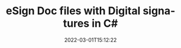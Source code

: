---
############################# Static ############################
layout: "auto-gen-signature"
date: 2022-03-01T15:12:22
draft: false
operation: Sign
signaturetype: Digital
fileformat: Doc
productName: .NET
lang: en
productCode: net
otherformats: pdf doc docx docm dot dotx odt ott xls xlsx xlsm xlsb ods ots xltx xltm pptx pptm
breadcrumb: Put Digital signature on Doc for C#

############################# Head ############################
head_title: "Adding Digital electronic signatures to Doc file with C#"
head_description: "Put Digital Signature on Doc file for .NET using a few lines of code. Use the GroupDocs Document Signature API to sign dozens of file formats."

############################# Header ############################
title: "eSign Doc files with Digital signatures in C#"
description: "How to add Digital signature with a few lines of .NET code"
bg_image: "https://cms.admin.containerize.com/templates/aspose/App_Themes/V3/images/bg/header1.png"
bg_overlay: false
button:
    enable: true

############################# SubMenu ############################
submenu:
    enable: true

    left:
        img_alt: "GroupDocs.Signature for .NET"
        image: "https://cms.admin.containerize.com/templates/groupdocs/images/product-logos/90x90-noborder/groupdocs-signature-net.png"
        product: "GroupDocs.Signature"
        platform: ".NET"



############################# About ############################
about:
    enable: true
    title: "About GroupDocs.Signature for .NET API"
    content: |
        [GroupDocs.Signature for .NET](https://products.groupdocs.com/signature/net/) is a popular API for digital documents e-signing. Signatures like texts, images, digital certificates, barcodes, QR-codes, stamps or metadata are available. Signatures might be placed on PDFs, MS Word documents, MS Excel workbooks, MS PowerPoint presentations, Adobe Photoshop files and various image formats. Customers can sign their document and update, search, verify, delete or preview e-signatures which were put on those documents. Moreover, a lot of abilities for signatures customization are provided.
    

############################# Steps ############################
steps:
    enable: true
    title_left: "Steps to sign Doc with Digital in C#"
    content_left: |
        [GroupDocs.Signature for .NET](https://products.groupdocs.com/signature/net/) provides ability to sign Doc documents with Digital signatures quickly and easily.
        
        * Create an instance of Signature class providing Doc file supposed to signing as path or memory stream
        * Instantiate SignOptions class and set all demanded data.
        * Invoke the Signature.Sign() method passing output Doc file or memory stream

    title_right: " System Requirements"
    content_right: |
        GroupDocs.Signature for .NET are supported on all major platforms and operating systems. Before executing the code below, please make sure that you have the following prerequisites installed on your system.

        * Operating systems: Microsoft Windows, Linux, MacOS
        * Development environments: Microsoft Visual Studio, Xamarin, MonoDevelop
        * Frameworks: .NET Framework, .NET Standard, .NET Core, Mono
        * Get the latest GroupDocs.Signature for .NET from [Nuget](https://www.nuget.org/packages/groupdocs.signature)
         
    code: |
        ```csharp    
                
        // Set up input Doc file
        string filePath = "input.doc";
        // Set up output file
        string outputFilePath = "output.doc";
        // Provide digital certificate
        string certificateFilePath = "certificate.pfx";

        // Instantiate Signature for input file
        using (GroupDocs.Signature.Signature signature = new GroupDocs.Signature.Signature(filePath))
        {
                //Provide sign options
                DigitalSignOptions options = new DigitalSignOptions(certificateFilePath)
                {
                    // set certificate password
                    Password = "1234567890",
                    // set signature position
                    Left = 50,
                    Top = 200,
                };

                // sign Doc document
                SignResult result = signature.Sign(outputFilePath, options);
        }

        ```

############################# Demos ############################
demos:
    enable: true
    title: "Signing Doc documents with Digital Live Demo"
    content: |
       Sign Doc file with various signatures right now by visiting the [GroupDocs.Signature App](https://products.groupdocs.app/signature/family) website. Free online demo waiting for you.          

############################# More Formats ############################
more_formats:
    enable: true
    title: "Other supported Digital signatures for C#"
    content: |
        "You can also sign Doc with other signature types. Please see the list below."
    format: 
       
       
back_to_top:
    enable: true
---